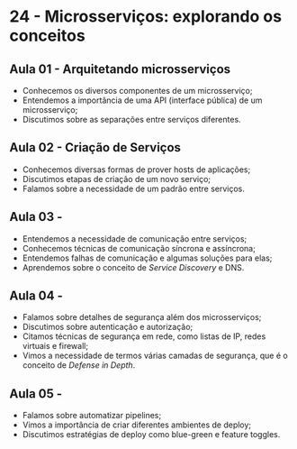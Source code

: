 # 24 - Microsserviços: explorando os conceitos 

## Aula 01 - Arquitetando microsserviços

- Conhecemos os diversos componentes de um microsserviço;
- Entendemos a importância de uma API (interface pública) de um microsserviço;
- Discutimos sobre as separações entre serviços diferentes.

## Aula 02 - Criação de Serviços

- Conhecemos diversas formas de prover hosts de aplicações;
- Discutimos etapas de criação de um novo serviço;
- Falamos sobre a necessidade de um padrão entre serviços.

## Aula 03 - 

- Entendemos a necessidade de comunicação entre serviços;
- Conhecemos técnicas de comunicação síncrona e assíncrona;
- Entendemos falhas de comunicação e algumas soluções para elas;
- Aprendemos sobre o conceito de *Service Discovery* e DNS.

## Aula 04 - 

- Falamos sobre detalhes de segurança além dos microsserviços;
- Discutimos sobre autenticação e autorização;
- Citamos técnicas de segurança em rede, como listas de IP, redes virtuais e firewall;
- Vimos a necessidade de termos várias camadas de segurança, que é o conceito de *Defense in Depth*.

## Aula 05 - 

- Falamos sobre automatizar pipelines;
- Vimos a importância de criar diferentes ambientes de deploy;
- Discutimos estratégias de deploy como blue-green e feature toggles.

